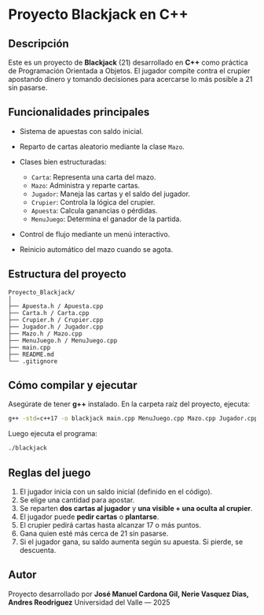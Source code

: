 # Proyecto Blackjack en C++

## Descripción

Este es un proyecto de **Blackjack** (21) desarrollado en **C++** como práctica de Programación Orientada a Objetos.
El jugador compite contra el crupier apostando dinero y tomando decisiones para acercarse lo más posible a 21 sin pasarse.

## Funcionalidades principales

* Sistema de apuestas con saldo inicial.
* Reparto de cartas aleatorio mediante la clase `Mazo`.
* Clases bien estructuradas:

  * `Carta`: Representa una carta del mazo.
  * `Mazo`: Administra y reparte cartas.
  * `Jugador`: Maneja las cartas y el saldo del jugador.
  * `Crupier`: Controla la lógica del crupier.
  * `Apuesta`: Calcula ganancias o pérdidas.
  * `MenuJuego`: Determina el ganador de la partida.
* Control de flujo mediante un menú interactivo.
* Reinicio automático del mazo cuando se agota.

## Estructura del proyecto

```
Proyecto_Blackjack/
│
├── Apuesta.h / Apuesta.cpp
├── Carta.h / Carta.cpp
├── Crupier.h / Crupier.cpp
├── Jugador.h / Jugador.cpp
├── Mazo.h / Mazo.cpp
├── MenuJuego.h / MenuJuego.cpp
├── main.cpp
├── README.md
└── .gitignore
```

## Cómo compilar y ejecutar

Asegúrate de tener **g++** instalado.
En la carpeta raíz del proyecto, ejecuta:

```bash
g++ -std=c++17 -o blackjack main.cpp MenuJuego.cpp Mazo.cpp Jugador.cpp Crupier.cpp Carta.cpp Apuesta.cpp
```

Luego ejecuta el programa:

```bash
./blackjack
```

## Reglas del juego

1. El jugador inicia con un saldo inicial (definido en el código).
2. Se elige una cantidad para apostar.
3. Se reparten **dos cartas al jugador** y **una visible + una oculta al crupier**.
4. El jugador puede **pedir cartas** o **plantarse**.
5. El crupier pedirá cartas hasta alcanzar 17 o más puntos.
6. Gana quien esté más cerca de 21 sin pasarse.
7. Si el jugador gana, su saldo aumenta según su apuesta. Si pierde, se descuenta.

## Autor

Proyecto desarrollado por **José Manuel Cardona Gil, Nerie Vasquez Dias, Andres Reodriguez**
Universidad del Valle — 2025
